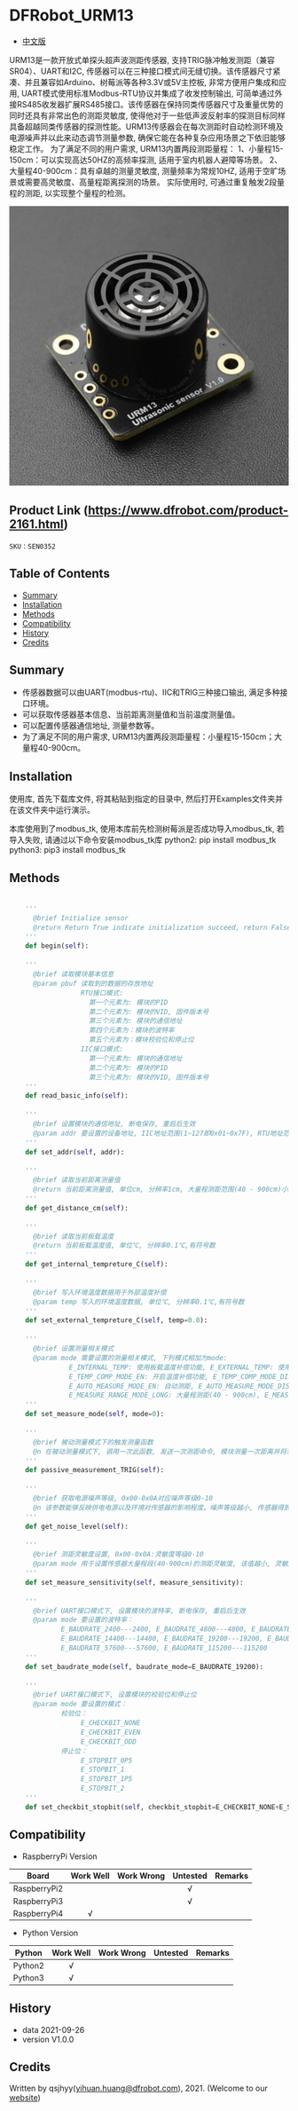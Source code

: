 # DFRobot_URM13
* [中文版](./README_CN.md)

URM13是一款开放式单探头超声波测距传感器, 支持TRIG脉冲触发测距（兼容SR04）、UART和I2C, 传感器可以在三种接口模式间无缝切换。该传感器尺寸紧凑、并且兼容如Arduino、树莓派等各种3.3V或5V主控板, 非常方便用户集成和应用, UART模式使用标准Modbus-RTU协议并集成了收发控制输出, 可简单通过外接RS485收发器扩展RS485接口。该传感器在保持同类传感器尺寸及重量优势的同时还具有非常出色的测距灵敏度, 使得他对于一些低声波反射率的探测目标同样具备超越同类传感器的探测性能。URM13传感器会在每次测距时自动检测环境及电源噪声并以此来动态调节测量参数, 确保它能在各种复杂应用场景之下依旧能够稳定工作。
为了满足不同的用户需求, URM13内置两段测距量程：
1、小量程15-150cm：可以实现高达50HZ的高频率探测, 适用于室内机器人避障等场景。
2、大量程40-900cm：具有卓越的测量灵敏度, 测量频率为常规10HZ, 适用于空旷场景或需要高灵敏度、高量程距离探测的场景。
实际使用时, 可通过重复触发2段量程的测距, 以实现整个量程的检测。

![产品实物图](../../resources/images/URM13.jpg)


## Product Link (https://www.dfrobot.com/product-2161.html)
    SKU：SEN0352


## Table of Contents

* [Summary](#summary)
* [Installation](#installation)
* [Methods](#methods)
* [Compatibility](#compatibility)
* [History](#history)
* [Credits](#credits)


## Summary

* 传感器数据可以由UART(modbus-rtu)、IIC和TRIG三种接口输出, 满足多种接口环境。<br>
* 可以获取传感器基本信息、当前距离测量值和当前温度测量值。<br>
* 可以配置传感器通信地址, 测量参数等。<br>
* 为了满足不同的用户需求, URM13内置两段测距量程：小量程15-150cm；大量程40-900cm。<br>


## Installation

使用库, 首先下载库文件, 将其粘贴到指定的目录中, 然后打开Examples文件夹并在该文件夹中运行演示。

本库使用到了modbus_tk, 使用本库前先检测树莓派是否成功导入modbus_tk, 若导入失败, 请通过以下命令安装modbus_tk库
python2: pip install modbus_tk
python3: pip3 install modbus_tk


## Methods

```python

    '''
      @brief Initialize sensor
      @return Return True indicate initialization succeed, return False indicate failed
    '''
    def begin(self):

    '''
      @brief 读取模块基本信息
      @param pbuf 读取到的数据的存放地址
                  RTU接口模式:
                    第一个元素为: 模块的PID
                    第二个元素为: 模块的VID, 固件版本号
                    第三个元素为: 模块的通信地址
                    第四个元素为：模块的波特率
                    第五个元素为：模块校验位和停止位
                  IIC接口模式:
                    第一个元素为: 模块的通信地址
                    第二个元素为: 模块的PID
                    第三个元素为: 模块的VID, 固件版本号
    '''
    def read_basic_info(self):

    '''
      @brief 设置模块的通信地址, 断电保存, 重启后生效
      @param addr 要设置的设备地址, IIC地址范围(1~127即0x01~0x7F), RTU地址范围(1~247即0x0001-0x00F7)
    '''
    def set_addr(self, addr):

    '''
      @brief 读取当前距离测量值
      @return 当前距离测量值, 单位cm, 分辨率1cm, 大量程测距范围(40 - 900cm)小量程测距范围(15-150cm)
    '''
    def get_distance_cm(self):

    '''
      @brief 读取当前板载温度
      @return 当前板载温度值, 单位℃, 分辨率0.1℃,有符号数
    '''
    def get_internal_tempreture_C(self):

    '''
      @brief 写入环境温度数据用于外部温度补偿
      @param temp 写入的环境温度数据, 单位℃, 分辨率0.1℃,有符号数
    '''
    def set_external_tempreture_C(self, temp=0.0):

    '''
      @brief 设置测量相关模式
      @param mode 需要设置的测量相关模式, 下列模式相加为mode:
               E_INTERNAL_TEMP: 使用板载温度补偿功能, E_EXTERNAL_TEMP: 使用外部温度补偿功能(需用户写入外部温度)
               E_TEMP_COMP_MODE_EN: 开启温度补偿功能, E_TEMP_COMP_MODE_DIS: 关闭温度补偿功能
               E_AUTO_MEASURE_MODE_EN: 自动测距, E_AUTO_MEASURE_MODE_DIS: 被动测距
               E_MEASURE_RANGE_MODE_LONG: 大量程测距(40 - 900cm), E_MEASURE_RANGE_MODE_SHORT: 小量程测距(15-150cm)
    '''
    def set_measure_mode(self, mode=0):

    '''
      @brief 被动测量模式下的触发测量函数
      @n 在被动测量模式下, 调用一次此函数, 发送一次测距命令, 模块测量一次距离并将测量的距离值存入距离寄存器
    '''
    def passive_measurement_TRIG(self):

    '''
      @brief 获取电源噪声等级, 0x00-0x0A对应噪声等级0-10
      @n 该参数能够反映供电电源以及环境对传感器的影响程度。噪声等级越小, 传感器得到的距离值将更精准。
    '''
    def get_noise_level(self):

    '''
      @brief 测距灵敏度设置, 0x00-0x0A:灵敏度等级0-10
      @param mode 用于设置传感器大量程段(40-900cm)的测距灵敏度, 该值越小, 灵敏度越高, 断电保存, 立即生效
    '''
    def set_measure_sensitivity(self, measure_sensitivity):

    '''
      @brief UART接口模式下, 设置模块的波特率, 断电保存, 重启后生效
      @param mode 要设置的波特率：
             E_BAUDRATE_2400---2400, E_BAUDRATE_4800---4800, E_BAUDRATE_9600---9600, 
             E_BAUDRATE_14400---14400, E_BAUDRATE_19200---19200, E_BAUDRATE_38400---38400, 
             E_BAUDRATE_57600---57600, E_BAUDRATE_115200---115200
    '''
    def set_baudrate_mode(self, baudrate_mode=E_BAUDRATE_19200):

    '''
      @brief UART接口模式下, 设置模块的校验位和停止位
      @param mode 要设置的模式：
             校验位：
                  E_CHECKBIT_NONE
                  E_CHECKBIT_EVEN
                  E_CHECKBIT_ODD
             停止位：
                  E_STOPBIT_0P5
                  E_STOPBIT_1
                  E_STOPBIT_1P5
                  E_STOPBIT_2
    '''
    def set_checkbit_stopbit(self, checkbit_stopbit=E_CHECKBIT_NONE+E_STOPBIT_1):

```


## Compatibility

* RaspberryPi Version

| Board        | Work Well | Work Wrong | Untested | Remarks |
| ------------ | :-------: | :--------: | :------: | ------- |
| RaspberryPi2 |           |            |    √     |         |
| RaspberryPi3 |           |            |    √     |         |
| RaspberryPi4 |     √     |            |          |         |

* Python Version

| Python  | Work Well | Work Wrong | Untested | Remarks |
| ------- | :-------: | :--------: | :------: | ------- |
| Python2 |     √     |            |          |         |
| Python3 |     √     |            |          |         |


## History

- data 2021-09-26
- version V1.0.0


## Credits

Written by qsjhyy(yihuan.huang@dfrobot.com), 2021. (Welcome to our [website](https://www.dfrobot.com/))


